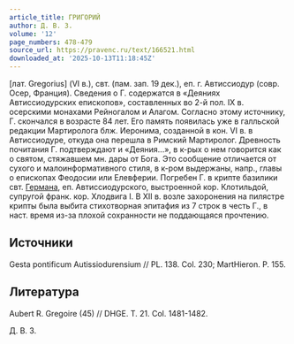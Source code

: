 ```yaml
---
article_title: ГРИГОРИЙ
author: Д. В. З.
volume: '12'
page_numbers: 478-479
source_url: https://pravenc.ru/text/166521.html
downloaded_at: '2025-10-13T11:18:45Z'
---
```


[лат. Gregorius] (VI в.), свт. (пам. зап. 19 дек.), еп. г. Автиссиодур (совр. Осер, Франция). Сведения о Г. содержатся в «Деяниях Автиссиодурских епископов», составленных во 2-й пол. IX в. осерскими монахами Рейногалом и Алагом. Согласно этому источнику, Г. скончался в возрасте 84 лет. Его память появилась уже в галльской редакции Мартиролога блж. Иеронима, созданной в кон. VI в. в Автиссиодуре, откуда она перешла в Римский Мартиролог. Древность почитания Г. подтверждают и «Деяния...», в к-рых о нем говорится как о святом, стяжавшем мн. дары от Бога. Это сообщение отличается от сухого и малоинформативного стиля, в к-ром выдержаны, напр., главы о епископах Феодосии или Елевферии. Погребен Г. в крипте базилики свт. [Германа](https://pravenc.ru/text/Германа.html), еп. Автиссиодурского, выстроенной кор. Клотильдой, супругой франк. кор. Хлодвига I. В XII в. возле захоронения на пилястре крипты была выбита стихотворная эпитафия из 7 строк в честь Г., в наст. время из-за плохой сохранности не поддающаяся прочтению.

## Источники

Gesta pontificum Autissiodurensium // PL. 138. Col. 230; MartHieron. P. 155.

## Литература

Aubert R. Gregoire (45) // DHGE. T. 21. Col. 1481-1482.

Д. В. З.
